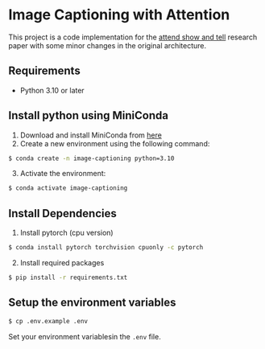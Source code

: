 # Image Captioning with Attention

This project is a code implementation for the [attend show and tell](https://arxiv.org/abs/1502.03044) research paper with some minor changes in the original architecture.

## Requirements

- Python 3.10 or later

## Install python using MiniConda

1) Download and install MiniConda from [here](https://docs.anaconda.com/free/miniconda/#quick-command-line-install)
2) Create a new environment using the following command:
```bash
$ conda create -n image-captioning python=3.10
```
3) Activate the environment:
```bash
$ conda activate image-captioning
```
## Install Dependencies

1) Install pytorch (cpu version)
```bash
$ conda install pytorch torchvision cpuonly -c pytorch
```
2) Install required packages 
```bash
$ pip install -r requirements.txt
```
## Setup the environment variables
```bash
$ cp .env.example .env
```
Set your environment variablesin the `.env` file.
